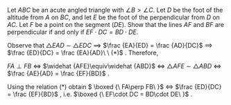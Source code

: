 Let $ABC$ be an acute angled triangle with $\angle B > \angle C$. Let $D$ be the foot of the altitude from $A$ on $BC$, and let $E$ be the foot of the perpendicular from $D$ on $AC$. Let $F$ be a point on the segment $(DE)$. Show that the lines $AF$ and $BF$ are perpendicular if and only if $EF\cdot DC = BD \cdot DE$.

Observe that $\triangle EAD\ \sim\ \triangle EDC$ $\implies$ $\frac {EA}{ED} = \frac {AD}{DC}$ $\implies$ $\frac {ED}{DC} = \frac {EA}{AD}\ \ (*)$ . Therefore,

$FA\perp FB$ $\Longleftrightarrow$ $\widehat {AFE}\equiv\widehat {ABD}$ $\Longleftrightarrow$ $\triangle AFE\ \sim\ \triangle ABD$ $\Longleftrightarrow$ $\frac {AE}{AD} = \frac {EF}{BD}$ .

Using the relation $(*)$ obtain $ \boxed {\ FA\perp FB\ }$ $\Longleftrightarrow$ $\frac {ED}{DC} = \frac {EF}{BD}$ , i.e. $\boxed {\ EF\cdot DC = BD\cdot DE\ }$ .
